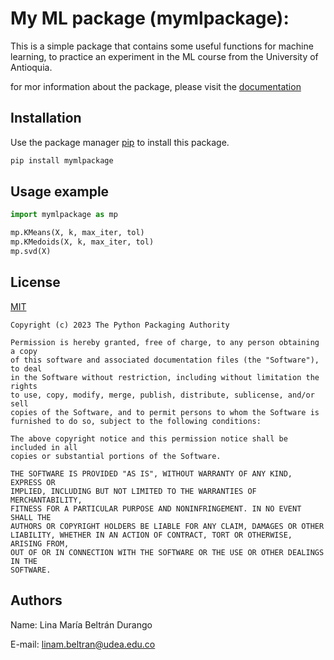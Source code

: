 # My ML package (mymlpackage):

This is a simple package that contains some useful functions for machine
learning, to practice an experiment in the ML course from the University of
Antioquia.

for mor information about the package, please visit the
[documentation](https://pypi.org/project/mymlpackage/#files)

## Installation

Use the package manager [pip](https://pip.pypa.io/en/stable/) to install this
package.

```bash
pip install mymlpackage
```

## Usage example

```python
import mymlpackage as mp

mp.KMeans(X, k, max_iter, tol)
mp.KMedoids(X, k, max_iter, tol)
mp.svd(X)
```

## License

[MIT](https://choosealicense.com/licenses/mit/)

```CMD
Copyright (c) 2023 The Python Packaging Authority

Permission is hereby granted, free of charge, to any person obtaining a copy
of this software and associated documentation files (the "Software"), to deal
in the Software without restriction, including without limitation the rights
to use, copy, modify, merge, publish, distribute, sublicense, and/or sell
copies of the Software, and to permit persons to whom the Software is
furnished to do so, subject to the following conditions:

The above copyright notice and this permission notice shall be included in all
copies or substantial portions of the Software.

THE SOFTWARE IS PROVIDED "AS IS", WITHOUT WARRANTY OF ANY KIND, EXPRESS OR
IMPLIED, INCLUDING BUT NOT LIMITED TO THE WARRANTIES OF MERCHANTABILITY,
FITNESS FOR A PARTICULAR PURPOSE AND NONINFRINGEMENT. IN NO EVENT SHALL THE
AUTHORS OR COPYRIGHT HOLDERS BE LIABLE FOR ANY CLAIM, DAMAGES OR OTHER
LIABILITY, WHETHER IN AN ACTION OF CONTRACT, TORT OR OTHERWISE, ARISING FROM,
OUT OF OR IN CONNECTION WITH THE SOFTWARE OR THE USE OR OTHER DEALINGS IN THE
SOFTWARE.
```

## Authors

Name: Lina María Beltrán Durango

E-mail: linam.beltran@udea.edu.co
